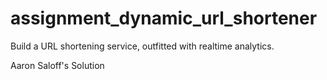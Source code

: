 # assignment_dynamic_url_shortener
Build a URL shortening service, outfitted with realtime analytics.

Aaron Saloff's Solution
